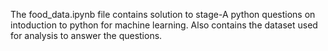 The food_data.ipynb file contains solution to stage-A python questions on intoduction to python for machine learning. Also contains the dataset used for analysis to answer the questions. 

